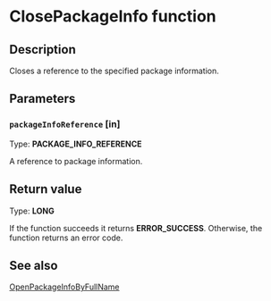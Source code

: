 # ClosePackageInfo function

## Description

Closes a reference to the specified package information.

## Parameters

### `packageInfoReference` [in]

Type: **PACKAGE_INFO_REFERENCE**

A reference to package information.

## Return value

Type: **LONG**

If the function succeeds it returns **ERROR_SUCCESS**. Otherwise, the function returns an error code.

## See also

[OpenPackageInfoByFullName](https://learn.microsoft.com/windows/desktop/api/appmodel/nf-appmodel-openpackageinfobyfullname)